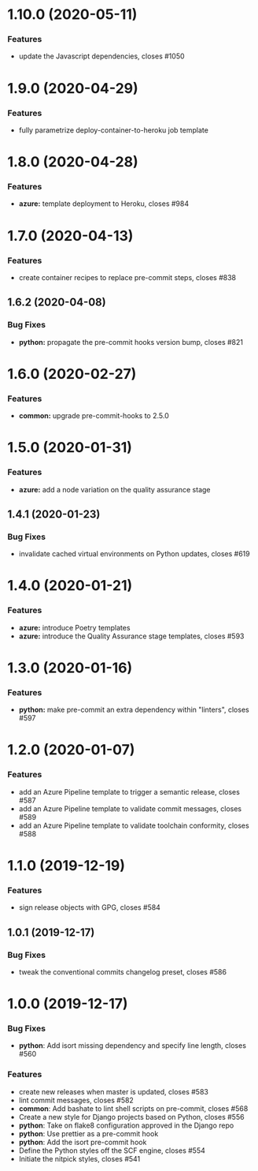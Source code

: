 # 1.10.0 (2020-05-11)

### Features

- update the Javascript dependencies, closes #1050

# 1.9.0 (2020-04-29)

### Features

- fully parametrize deploy-container-to-heroku job template

# 1.8.0 (2020-04-28)

### Features

- **azure:** template deployment to Heroku, closes #984

# 1.7.0 (2020-04-13)

### Features

- create container recipes to replace pre-commit steps, closes #838

## 1.6.2 (2020-04-08)

### Bug Fixes

- **python:** propagate the pre-commit hooks version bump, closes #821

# 1.6.0 (2020-02-27)

### Features

- **common:** upgrade pre-commit-hooks to 2.5.0

# 1.5.0 (2020-01-31)

### Features

- **azure:** add a node variation on the quality assurance stage

## 1.4.1 (2020-01-23)

### Bug Fixes

- invalidate cached virtual environments on Python updates, closes #619

# 1.4.0 (2020-01-21)

### Features

- **azure:** introduce Poetry templates
- **azure:** introduce the Quality Assurance stage templates, closes #593

# 1.3.0 (2020-01-16)

### Features

- **python:** make pre-commit an extra dependency within "linters", closes #597

# 1.2.0 (2020-01-07)

### Features

- add an Azure Pipeline template to trigger a semantic release, closes #587
- add an Azure Pipeline template to validate commit messages, closes #589
- add an Azure Pipeline template to validate toolchain conformity, closes #588

# 1.1.0 (2019-12-19)

### Features

- sign release objects with GPG, closes #584

## 1.0.1 (2019-12-17)

### Bug Fixes

- tweak the conventional commits changelog preset, closes #586

# 1.0.0 (2019-12-17)

### Bug Fixes

- **python**: Add isort missing dependency and specify line length, closes #560

### Features

- create new releases when master is updated, closes #583
- lint commit messages, closes #582
- **common**: Add bashate to lint shell scripts on pre-commit, closes #568
- Create a new style for Django projects based on Python, closes #556
- **python**: Take on flake8 configuration approved in the Django repo
- **python**: Use prettier as a pre-commit hook
- **python**: Add the isort pre-commit hook
- Define the Python styles off the SCF engine, closes #554
- Initiate the nitpick styles, closes #541
